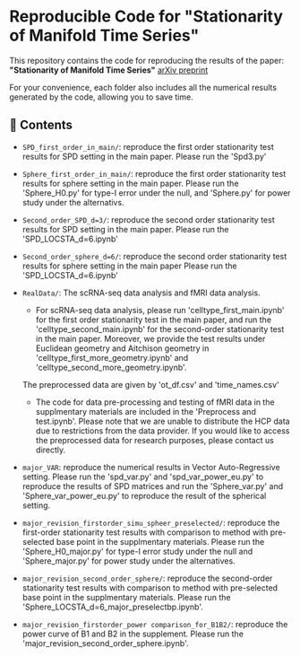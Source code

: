 # Reproducible Code for "Stationarity of Manifold Time Series"

This repository contains the code for reproducing the results of the paper: **"Stationarity of Manifold Time Series"** [arXiv preprint](https://arxiv.org/abs/2409.17706)

For your convenience, each folder also includes all the numerical results generated by the code, allowing you to save time.

## 📂 Contents

- `SPD_first_order_in_main/`: reproduce the first order stationarity test results for SPD setting in the main paper. Please run the 'Spd3.py'

- `Sphere_first_order_in_main/`: reproduce the first order stationarity test results for sphere setting in the main paper. Please run the 'Sphere_H0.py' for type-I error under the null, and 'Sphere.py' for power study under the alternativs.

 - `Second_order_SPD_d=3/`: reproduce the second order stationarity test results for SPD setting in the main paper.  Please run the 'SPD_LOCSTA_d=6.ipynb'

- `Second_order_sphere_d=6/`: reproduce the second order stationarity test results for sphere setting in the main paper Please run the 'SPD_LOCSTA_d=6.ipynb'

- `RealData/`: The scRNA-seq data analysis and fMRI data analysis. 

    - For scRNA-seq data analysis, please run 'celltype_first_main.ipynb' for the first order stationarity test in the main paper, and run the 'celltype_second_main.ipynb' for the second-order stationarity test in the main paper. Moreover, we provide the test results under Euclidean geometry and  Aitchison geometry in 'celltype_first_more_geometry.ipynb' and 'celltype_second_more_geometry.ipynb'.
    
    The preprocessed data are given by 'ot_df.csv' and 'time_names.csv'

    - The code for data pre-processing and testing of fMRI data in the supplmentary materials are included in the 'Preprocess and test.ipynb'. Please note that we are unable to distribute the HCP data due to restrictions from the data provider. If you would like to access the preprocessed data for research purposes, please contact us directly.
   
- `major_VAR`: reproduce the numerical results in Vector Auto-Regressive setting. Please run the 'spd_var.py' and 'spd_var_power_eu.py' to reproduce the results of SPD matrices and run the 'Sphere_var.py' and 'Sphere_var_power_eu.py' to reproduce the result of the spherical setting. 

- `major_revision_firstorder_simu_spheer_preselected/`: reproduce the first-order stationarity test results with comparison to method with pre-selected base point in the supplmentary materials. Please run the 'Sphere_H0_major.py' for  type-I error study under the null and 'Sphere_major.py' for power study under the alternatives.

- `major_revision_second_order_sphere/`: reproduce the second-order stationarity test results with comparison to method with pre-selected base point in the supplmentary materials. Please run the 'Sphere_LOCSTA_d=6_major_preselectbp.ipynb'.


- `major_revision_firstorder_power comparison_for_B1B2/`: reproduce the power curve of B1 and B2 in the supplement. Please run the 'major_revision_second_order_sphere.ipynb'.

